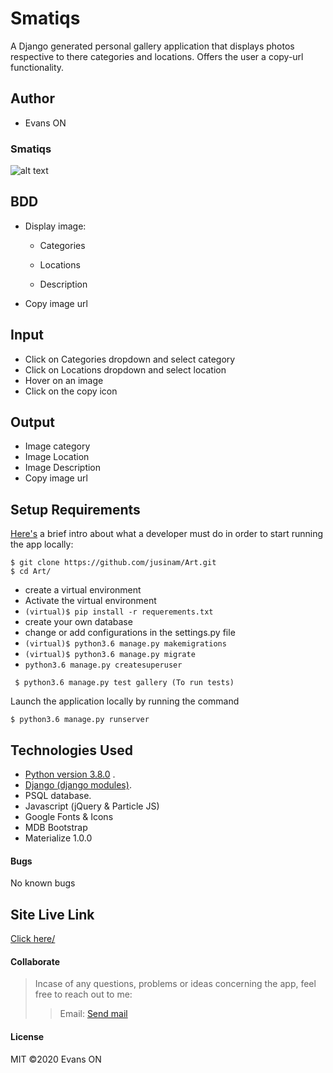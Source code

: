 
# Smatiqs
A Django generated personal gallery application that displays photos respective to there categories and locations. Offers the user a copy-url functionality.

## Author
* Evans ON


### Smatiqs

![alt text](smat.png)


## BDD
* Display image:

    - Categories

    - Locations

    - Description

* Copy image url


## Input
* Click on Categories dropdown and select category
* Click on Locations dropdown and select location
* Hover on an image
* Click on the copy icon


## Output
* Image category
* Image Location
* Image Description
* Copy image url





## Setup Requirements
  [Here's](https://www.python.org/) a brief intro about what a developer must do in order to start running the app locally:

  ```
  $ git clone https://github.com/jusinam/Art.git
  $ cd Art/
  ```
  * create a virtual environment
  * Activate the virtual environment
  * ` (virtual)$ pip install -r requerements.txt `
  * create your own database
  * change or add configurations in the settings.py file
  * ` (virtual)$ python3.6 manage.py makemigrations `
  * ` (virtual)$ python3.6 manage.py migrate `
  * ` python3.6 manage.py createsuperuser `

 ```
  $ python3.6 manage.py test gallery (To run tests)

 ```
 
Launch the application locally by running the command
     
  ```
  $ python3.6 manage.py runserver

  ```
  
   
## Technologies Used
  * [Python version 3.8.0](https://www.python.org/) . 
  * [Django (django modules)](https://docs.djangoproject.com/en/3.0/intro/tutorial01/).
  * PSQL database.
  * Javascript (jQuery & Particle JS)
  * Google Fonts & Icons
  * MDB Bootstrap
  * Materialize 1.0.0

 #### Bugs
No known bugs

## Site Live Link
[Click here/](https://evan-smat-ups.herokuapp.com/)

#### Collaborate
>Incase of any questions, problems or ideas concerning the app, feel free to reach out to me:
>>Email: [Send mail](mailto:evansonchagwa01@gmail.com)

#### License
MIT
&copy;2020 Evans ON
